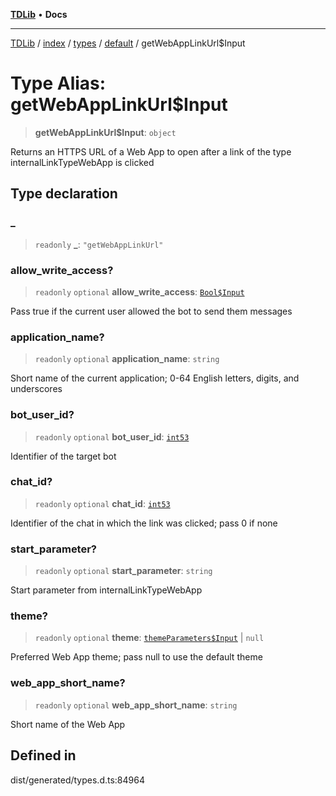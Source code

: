 [**TDLib**](../../../../../../README.md) • **Docs**

***

[TDLib](../../../../../../modules.md) / [index](../../../../../README.md) / [types](../../../README.md) / [default](../README.md) / getWebAppLinkUrl$Input

# Type Alias: getWebAppLinkUrl$Input

> **getWebAppLinkUrl$Input**: `object`

Returns an HTTPS URL of a Web App to open after a link of the type internalLinkTypeWebApp is clicked

## Type declaration

### \_

> `readonly` **\_**: `"getWebAppLinkUrl"`

### allow\_write\_access?

> `readonly` `optional` **allow\_write\_access**: [`Bool$Input`](Bool$Input.md)

Pass true if the current user allowed the bot to send them messages

### application\_name?

> `readonly` `optional` **application\_name**: `string`

Short name of the current application; 0-64 English letters, digits, and underscores

### bot\_user\_id?

> `readonly` `optional` **bot\_user\_id**: [`int53`](int53.md)

Identifier of the target bot

### chat\_id?

> `readonly` `optional` **chat\_id**: [`int53`](int53.md)

Identifier of the chat in which the link was clicked; pass 0 if none

### start\_parameter?

> `readonly` `optional` **start\_parameter**: `string`

Start parameter from internalLinkTypeWebApp

### theme?

> `readonly` `optional` **theme**: [`themeParameters$Input`](themeParameters$Input.md) \| `null`

Preferred Web App theme; pass null to use the default theme

### web\_app\_short\_name?

> `readonly` `optional` **web\_app\_short\_name**: `string`

Short name of the Web App

## Defined in

dist/generated/types.d.ts:84964
